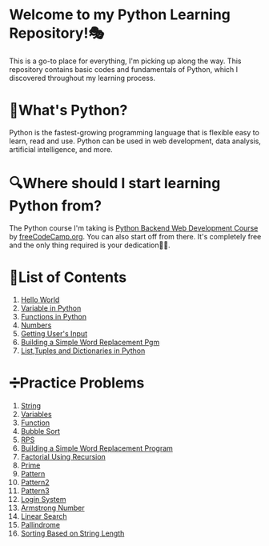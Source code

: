 # Welcome to my Python Learning Repository!🎭
 This is a go-to place for everything, I'm picking up along the way. This repository contains basic codes and fundamentals of Python, which I discovered throughout my learning process.

# 🐍What's Python?
Python is the fastest-growing programming language that is flexible easy to learn, read and use. Python can be used in web development, data analysis, artificial intelligence, and more.

# 🔍Where should I start learning Python from?
The Python course I'm taking is [Python Backend Web Development Course](https://www.youtube.com/watch?v=jBzwzrDvZ18) by [freeCodeCamp.org](https://www.youtube.com/@freecodecamp). You can also start off from there. It's completely free and the only thing required is your dedication💪🏿.

# 📃List of Contents
1. [Hello World](https://github.com/meghaarajeev/Python-learning-repository-/blob/main/1.Hello%20World.md)
2. [Variable in Python](https://github.com/meghaarajeev/Python-learning-repository-/blob/main/2.Variable%20in%20Python.md)
3. [Functions in Python](https://github.com/meghaarajeev/Python-learning-repository-/blob/main/3.Functions%20in%20Python.md)
4. [Numbers](https://github.com/meghaarajeev/Python-learning-repository-/blob/main/4.Numbers.md)
5. [Getting User's Input](https://github.com/meghaarajeev/Python-learning-repository-/blob/main/5.Getting%20User's%20Input.md)
6. [Building a Simple Word Replacement Pgm](https://github.com/meghaarajeev/Python-learning-repository-/blob/main/Codes/6.Building%20a%20Simple%20Word%20Replacement%20Pgm.py)
7. [List,Tuples and Dictionaries in Python](https://github.com/meghaarajeev/Python-learning-repository-/blob/main/7.List%20in%20Python.md)
   
# ➗Practice Problems
1. [String](https://github.com/meghaarajeev/Python-learning-repository-/blob/main/Codes/1.String.py)
2. [Variables](https://github.com/meghaarajeev/Python-learning-repository-/blob/main/Codes/7.Factorial%20using%20recursion.py)
3. [Function](https://github.com/meghaarajeev/Python-learning-repository-/blob/main/Codes/2.variables.py)
4. [Bubble Sort](https://github.com/meghaarajeev/Python-learning-repository-/blob/main/Codes/4.Bubblesort.py)
5. [RPS](https://github.com/meghaarajeev/Python-learning-repository-/blob/main/Codes/5.rock-paper-scissor.py)
6. [Building a Simple Word Replacement Program](https://github.com/meghaarajeev/Python-learning-repository-/blob/main/Codes/6.Building%20a%20Simple%20Word%20Replacement%20Pgm.py)
7. [Factorial Using Recursion](https://github.com/meghaarajeev/Python-learning-repository-/blob/main/Codes/7.Factorial%20using%20recursion.py)
8. [Prime](https://github.com/meghaarajeev/Python-learning-repository-/blob/main/Codes/8.Prime.py)
9. [Pattern](https://github.com/meghaarajeev/Python-learning-repository-/blob/main/Codes/9.%20Pattern.py)
10. [Pattern2](https://github.com/meghaarajeev/Python-learning-repository-/blob/main/Codes/10.Pattern2.py)
11. [Pattern3](https://github.com/meghaarajeev/Python-learning-repository-/blob/main/Codes/11.%20Pattern3.py)
12. [Login System](https://github.com/meghaarajeev/Python-learning-repository-/blob/main/Codes/12.Login%20System.py)
13. [Armstrong Number](https://github.com/meghaarajeev/Python-learning-repository-/blob/main/Codes/13.%20ArmstrongNumber.py)
14. [Linear Search](https://github.com/meghaarajeev/Python-learning-repository-/blob/main/Codes/14.%20Linear%20Search.py)
15. [Pallindrome](https://github.com/meghaarajeev/Python-learning-repository-/blob/main/Codes/15.%20Pallindrome.py)
16. [Sorting Based on String Length](https://github.com/meghaarajeev/Python-learning-repository-/blob/main/Codes/16.%20Sorting%20based%20on%20String%20length.py)
